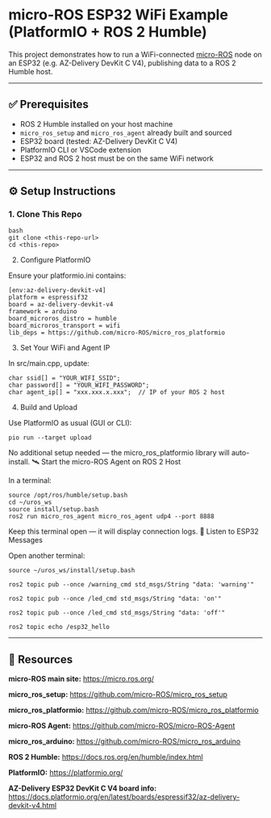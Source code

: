 # micro-ROS ESP32 WiFi Example (PlatformIO + ROS 2 Humble)

This project demonstrates how to run a WiFi-connected [micro-ROS](https://micro.ros.org/) node on an ESP32 (e.g. AZ-Delivery DevKit C V4), publishing data to a ROS 2 Humble host.

---

## ✅ Prerequisites

- ROS 2 Humble installed on your host machine
- `micro_ros_setup` and `micro_ros_agent` already built and sourced
- ESP32 board (tested: AZ-Delivery DevKit C V4)
- PlatformIO CLI or VSCode extension
- ESP32 and ROS 2 host must be on the same WiFi network

---

## ⚙️ Setup Instructions

### 1. Clone This Repo
```
bash
git clone <this-repo-url>
cd <this-repo>
```

2. Configure PlatformIO

Ensure your platformio.ini contains:
```
[env:az-delivery-devkit-v4]
platform = espressif32
board = az-delivery-devkit-v4
framework = arduino
board_microros_distro = humble
board_microros_transport = wifi
lib_deps = https://github.com/micro-ROS/micro_ros_platformio
```

3. Set Your WiFi and Agent IP

In src/main.cpp, update:
```
char ssid[] = "YOUR_WIFI_SSID";
char password[] = "YOUR_WIFI_PASSWORD";
char agent_ip[] = "xxx.xxx.x.xxx";  // IP of your ROS 2 host
```

4. Build and Upload

Use PlatformIO as usual (GUI or CLI):
```
pio run --target upload
```

No additional setup needed — the micro_ros_platformio library will auto-install.
🛰️ Start the micro-ROS Agent on ROS 2 Host

In a terminal:
```
source /opt/ros/humble/setup.bash
cd ~/uros_ws
source install/setup.bash
ros2 run micro_ros_agent micro_ros_agent udp4 --port 8888
```
Keep this terminal open — it will display connection logs.
📡 Listen to ESP32 Messages

Open another terminal:
```
source ~/uros_ws/install/setup.bash
```
```
ros2 topic pub --once /warning_cmd std_msgs/String "data: 'warning'"
```
```
ros2 topic pub --once /led_cmd std_msgs/String "data: 'on'"
```
```
ros2 topic pub --once /led_cmd std_msgs/String "data: 'off'"
```
```
ros2 topic echo /esp32_hello
```


---

## 🔗 Resources

**micro-ROS main site:** https://micro.ros.org/
    
**micro_ros_setup:** https://github.com/micro-ROS/micro_ros_setup
    
**micro_ros_platformio:** https://github.com/micro-ROS/micro_ros_platformio
    
**micro-ROS Agent:** https://github.com/micro-ROS/micro-ROS-Agent
    
**micro_ros_arduino:** https://github.com/micro-ROS/micro_ros_arduino
    
**ROS 2 Humble:** https://docs.ros.org/en/humble/index.html
    
**PlatformIO:** https://platformio.org/
    
**AZ-Delivery ESP32 DevKit C V4 board info:** https://docs.platformio.org/en/latest/boards/espressif32/az-delivery-devkit-v4.html

